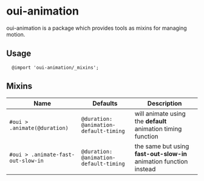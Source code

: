 # oui-animation

oui-animation is a package which provides tools as mixins for managing motion.

## Usage

```less
  @import 'oui-animation/_mixins';
```

## Mixins

| Name | Defaults | Description |
| --- | --- | --- |
| `#oui > .animate(@duration)` | `@duration: @animation-default-timing` | will animate using the **default** animation timing function |
| `#oui > .animate-fast-out-slow-in` | `@duration: @animation-default-timing` | the same but using **fast-out-slow-in** animation function instead |

